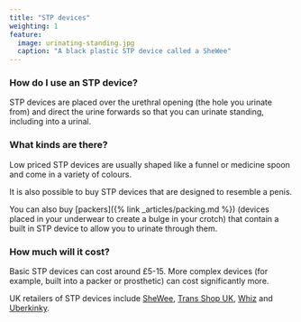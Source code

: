 ```yaml
---
title: "STP devices"
weighting: 1
feature:
  image: urinating-standing.jpg
  caption: "A black plastic STP device called a SheWee"
---
```


### How do I use an STP device?

STP devices are placed over the urethral opening (the hole you urinate from) and direct the urine forwards so that you can urinate standing, including into a urinal.

### What kinds are there?

Low priced STP devices are usually shaped like a funnel or medicine spoon and come in a variety of colours. 

It is also possible to buy STP devices that are designed to resemble a penis.

You can also buy [packers]({% link _articles/packing.md %}) (devices placed in your underwear to create a bulge in your crotch) that contain a built in STP device to allow you to urinate through them.

### How much will it cost?

Basic STP devices can cost around £5-15. More complex devices (for example, built into a packer or prosthetic) can cost significantly more. 

UK retailers of STP devices include [SheWee](http://www.shewee.com/), [Trans Shop UK](https://uktransshop.co.uk/collections/get-your-joeys), [Whiz](http://www.whizproducts.co.uk) and [Uberkinky](http://www.uberkinky.co.uk).
